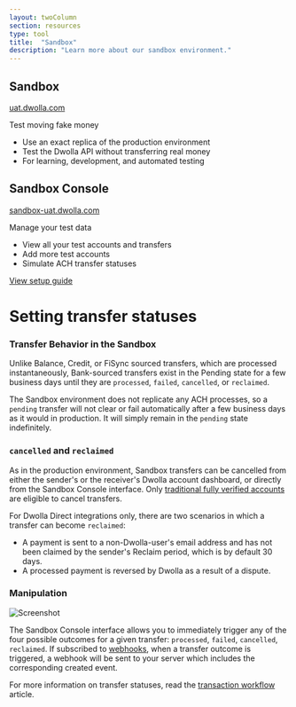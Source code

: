 ```yaml
---
layout: twoColumn
section: resources
type: tool
title:  "Sandbox"
description: "Learn more about our sandbox environment."
---
```


<section class="side-by-side-compare">
    <div>
        <h1>Sandbox</h1>
        <a href="https://uat.dwolla.com">uat.dwolla.com</a>
        <p>Test moving fake money</p>
        <ul>
            <li>Use an exact replica of the production environment</li>
            <li>Test the Dwolla API without transferring real money</li>
            <li>For learning, development, and automated testing</li>
        </ul>
    </div>
    <div>
        <h1>Sandbox Console</h1>
        <a href="https://sandbox-uat.dwolla.com">sandbox-uat.dwolla.com</a>
        <p>Manage your test data</p>
        <ul>
            <li>View all your test accounts and transfers</li>
            <li>Add more test accounts</li>
            <li>Simulate ACH transfer statuses</li>
        </ul>
    </div>
</section>

<a class="btn secondary" href="/guides/sandbox">View setup guide</a>

# Setting transfer statuses

### Transfer Behavior in the Sandbox

Unlike Balance, Credit, or FiSync sourced transfers, which are processed instantaneously, Bank-sourced transfers exist in the Pending state for a few business days until they are `processed`, `failed`, `cancelled`, or `reclaimed`.

The Sandbox environment does not replicate any ACH processes, so a `pending` transfer will not clear or fail automatically after a few business days as it would in production. It will simply remain in the `pending` state indefinitely.

### `cancelled` and `reclaimed`

As in the production environment, Sandbox transfers can be cancelled from either the sender's or the receiver's Dwolla account dashboard, or directly from the Sandbox Console interface. Only [traditional fully verified accounts](/resources/account-types.html)</a> are eligible to cancel transfers. 

For Dwolla Direct integrations only, there are two scenarios in which a transfer can become `reclaimed`:
- A payment is sent to a non-Dwolla-user's email address and has not been claimed by the sender's Reclaim period, which is by default 30 days.
- A processed payment is reversed by Dwolla as a result of a dispute.

### Manipulation

![Screenshot](/images/sandbox-admin-manipulation.png)

The Sandbox Console interface allows you to immediately trigger any of the four possible outcomes for a given transfer: `processed`, `failed`, `cancelled`, `reclaimed`. If subscribed to [webhooks](/guides/webhooks), when a transfer outcome is triggered, a webhook will be sent to your server which includes the corresponding created event.

For more information on transfer statuses, read the [transaction workflow](/resources/transaction-workflow.html) article.

